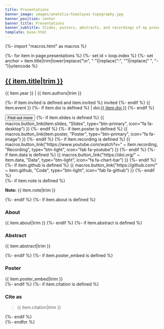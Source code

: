 ```yaml
---
title: Presentations
banner_image: images/anatolia-himalayas-topography.jpg
banner_position: center
banner_title: Presentations
banner_subtitle: Slides, posters, abstracts, and recordings of my presentations
template: base.html
---
```


{%- import "macros.html" as macros %}

{%- for item in page.presentations %}
  {%- set id = loop.index %}
  {%- set anchor = item.title|trim|lower|replace("\n", " ")|replace(":", "")|replace(" ", "-")|urlencode %}
<div class="mb-5">
  <h2 class="fs-4 mb-1" id="{{ anchor }}">
    <a href="#{{ anchor }}">
      {{ item.title|trim }}
      <i class="anchor fas fa-link fa-xs" aria-hidden="true"></i>
    </a>
  </h2>
  <p class="mb-1 fs-6">
    <span class="text-muted">{{ item.year }}</span> |
    {{ item.authors|trim }}
  </p>
  <p class="text-muted fs-6">
    {%- if item.invited is defined and item.invited %}
      <span class="badge bg-success fw-normal me-1">
        <i class="fa fa-paper-plane me-1" aria-hidden="true"></i>
        invited
      </span>
    {%- endif %}
    {{ item.event }}
    {%- if item.doi is defined %}
      | doi:<a target="_blank" href="https://doi.org/{{ item.doi }}">{{ item.doi }}</a>
    {%- endif %}
  </p>
  <button class="btn btn-secondary btn-sm me-1 mb-2" type="button"
      data-bs-toggle="collapse" data-bs-target="#collapse-{{ id }}"
      aria-expanded="false" aria-controls="collapse-{{ id }}">
    Find out more <i class="fa fa-chevron-circle-down ms-1" aria-hidden="true"></i>
  </button>
  {%- if item.slides is defined %}
    {{ macros.button_link(item.slides, "Slides", type="btn-primary", icon="fa fa-desktop") }}
  {%- endif %}
  {%- if item.poster is defined %}
    {{ macros.button_link(item.poster, "Poster", type="btn-primary", icon="fa fa-image") }}
  {%- endif %}
  {%- if item.recording is defined %}
    {{ macros.button_link("https://www.youtube.com/watch?v=" ~ item.recording, "Recording", type="btn-light", icon="fab fa-youtube") }}
  {%- endif %}
  {%- if item.data is defined %}
    {{ macros.button_link("https://doi.org/" ~ item.data, "Data", type="btn-light", icon="fa fa-chart-bar") }}
  {%- endif %}
  {%- if item.github is defined %}
    {{ macros.button_link("https://github.com/" ~ item.github, "Code", type="btn-light", icon="fab fa-github") }}
  {%- endif %}
  <div id="collapse-{{ id }}" class="collapse paper-info mt-2 overflow-hidden">
    {%- if item.note is defined %}
      <div class="callout callout-note mb-4">
        <p><strong>Note:</strong> {{ item.note|trim }}</p>
      </div>
    {%- endif %}
    {%- if item.about is defined %}
      <h3 class="fs-4">About</h3>
      {{ item.about|trim }}
    {%- endif %}
    {%- if item.abstract is defined %}
        <h3 class="fs-4">Abstract</h3>
        <p>{{ item.abstract|trim }}</p>
    {%- endif %}
    {%- if item.poster_embed is defined %}
      <h3 class="fs-4">Poster</h3>
      <div class="mb-3">
      {{ item.poster_embed|trim }}
      </div>
    {%- endif %}
    {%- if item.citation is defined %}
      <h3 class="fs-4">Cite as</h3>
      <blockquote class="mb-4">{{ item.citation|trim }}</blockquote>
    {%- endif %}
  </div>
</div>
{%- endfor %}
